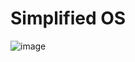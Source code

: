 # Simplified OS

![image](https://github.com/user-attachments/assets/4c7ccd5a-40f1-41cc-bd1a-8ba65cfae592)

